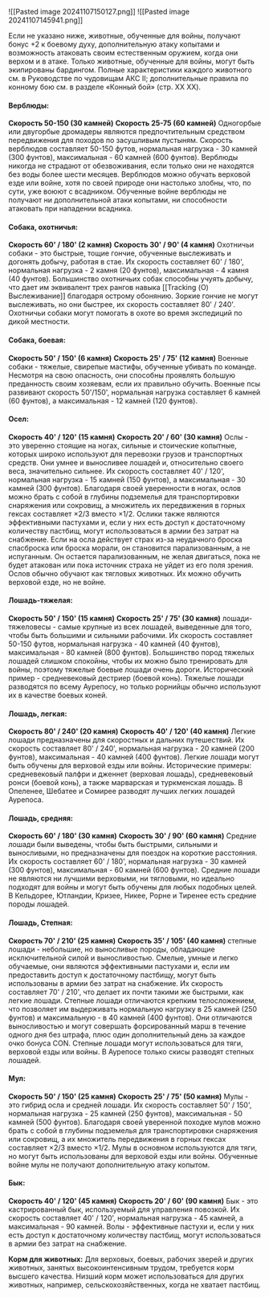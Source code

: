 ![[Pasted image 20241107150127.png]]
![[Pasted image 20241107145941.png]]

Если не указано ниже, животные, обученные для войны, получают бонус +2 к боевому духу, дополнительную атаку копытами и возможность атаковать своим естественным оружием, когда они верхом и в атаке. Только животные, обученные для войны, могут быть экипированы бардингом. Полные характеристики каждого животного см. в Руководстве по чудовищам АКС II; дополнительные правила по конному бою см. в разделе «Конный бой» (стр. XX XX).
#### Верблюды: 
**Скорость 50-150 (30 камней)**
**Скорость 25-75 (60 камней)**
Одногорбые или двугорбые дромадеры являются предпочтительным средством передвижения для походов по засушливым пустыням. Скорость верблюдов составляет 50-150 футов, нормальная нагрузка - 30 камней (300 фунтов), максимальная - 60 камней (600 фунтов). Верблюды никогда не страдают от обезвоживания, если только они не находятся без воды более шести месяцев. Верблюдов можно обучать верховой езде или войне, хотя по своей природе они настолько злобны, что, по сути, уже воюют с всадником. Обученные войне верблюды не получают ни дополнительной атаки копытами, ни способности атаковать при нападении всадника.
#### Собака, охотничья: 
**Скорость 60' / 180' (2 камня)**
**Скорость 30' / 90' (4 камня)**
Охотничьи собаки - это быстрые, тощие гончие, обученные выслеживать и догонять добычу, работая в стае. Их скорость составляет 60' / 180', нормальная нагрузка - 2 камня (20 фунтов), максимальная - 4 камня (40 фунтов). Большинство охотничьих собак способны учуять добычу, что дает им эквивалент трех рангов навыка [[Tracking (О) Выслеживание]] благодаря острому обонянию. Зоркие гончие не могут выслеживать, но они быстрее, их скорость составляет 80' / 240'. Охотничьи собаки могут помогать в охоте во время экспедиций по дикой местности.
#### Собака, боевая: 
**Скорость 50' / 150' (6 камня)**
**Скорость 25' / 75' (12 камня)**
Военные собаки - тяжелые, свирепые мастифы, обученные убивать по команде. Несмотря на свою опасность, они способны проявлять большую преданность своим хозяевам, если их правильно обучить. Военные псы развивают скорость 50'/150', нормальная нагрузка составляет 6 камней (60 фунтов), а максимальная - 12 камней (120 фунтов).
#### Осел:
**Скорость 40' / 120' (15 камня)**
**Скорость 20' / 60' (30 камня)**
Ослы - это уверенно стоящие на ногах, сильные и стоические копытные, которых широко используют для перевозки грузов и транспортных средств. Они умнее и выносливее лошадей и, относительно своего веса, значительно сильнее. Их скорость составляет 40' / 120', нормальная нагрузка - 15 камней (150 фунтов), а максимальная - 30 камней (300 фунтов). Благодаря своей уверенности в ногах, ослов можно брать с собой в глубины подземелья для транспортировки снаряжения или сокровищ, а множитель их передвижения в горных гексах составляет ×2/3 вместо ×1/2. Ослики также являются эффективными пастухами и, если у них есть доступ к достаточному количеству пастбищ, могут использоваться в армии без затрат на снабжение. Если на осла действует страх из-за неудачного броска спасброска или броска морали, он становится парализованным, а не испуганным. Он остается парализованным, не желая двигаться, пока не будет атакован или пока источник страха не уйдет из его поля зрения. Ослов обычно обучают как тягловых животных. Их можно обучить верховой езде, но не войне.
#### Лошадь-тяжелая: 
**Скорость 50' / 150' (15 камня)**
**Скорость 25' / 75' (30 камня)**
лошади-тяжеловесы - самые крупные из всех лошадей, выведенные для того, чтобы быть большими и сильными рабочими. Их скорость составляет 50-150 футов, нормальная нагрузка - 40 камней (40 фунтов), максимальная - 80 камней (800 фунтов). Большинство пород тяжелых лошадей слишком спокойны, чтобы их можно было тренировать для войны, поэтому тяжелые боевые лошади очень дороги. Исторический пример - средневековый дестриер (боевой конь). Тяжелые лошади разводятся по всему Аурепосу, но только рорнийцы обычно используют их в качестве боевых коней.
#### Лошадь, легкая: 
**Скорость 80' / 240' (20 камня)**
**Скорость 40' / 120' (40 камня)**
Легкие лошади предназначены для скоростных и дальних путешествий. Их скорость составляет 80' / 240', нормальная нагрузка - 20 камней (200 фунтов), максимальная - 40 камней (400 фунтов). Легкие лошади могут быть обучены для верховой езды или войны. Исторические примеры: средневековый палфри и дженнет (верховая лошадь), средневековый ронси (боевой конь), а также марварская и туркменская лошадь. В Опеленее, Шебатее и Сомирее разводят лучших легких лошадей Аурепоса.
#### Лошадь, средняя: 
**Скорость 60' / 180' (30 камня)**
**Скорость 30' / 90' (60 камня)**
Средние лошади были выведены, чтобы быть быстрыми, сильными и выносливыми, но предназначены для поездок на короткие расстояния. Их скорость составляет 60' / 180', нормальная нагрузка - 30 камней (300 фунтов), максимальная - 60 камней (600 фунтов). Средние лошади не являются ни лучшими верховыми, ни тягловыми, но идеально подходят для войны и могут быть обучены для любых подобных целей. В Кельдорее, Ютландии, Кризее, Никее, Рорне и Тиренее есть средние породы лошадей.
#### Лошадь, Степная:
**Скорость 70' / 210' (25 камня)**
**Скорость 35' / 105' (40 камня)**
степные лошади - небольшие, но выносливые породы, обладающие исключительной силой и выносливостью. Смелые, умные и легко обучаемые, они являются эффективными пастухами и, если им предоставить доступ к достаточному пастбищу, могут быть использованы в армии без затрат на снабжение. Их скорость составляет 70' / 210', что делает их почти такими же быстрыми, как легкие лошади. Степные лошади отличаются крепким телосложением, что позволяет им выдерживать нормальную нагрузку в 25 камней (250 фунтов) и максимальную - в 40 камней (400 фунтов). Они отличаются выносливостью и могут совершать форсированный марш в течение одного дня без штрафа, плюс один дополнительный день за каждое очко бонуса CON. Степные лошади могут использоваться для тяги, верховой езды или войны. В Аурепосе только скисы разводят степных лошадей.
#### Мул: 
**Скорость 50' / 150' (25 камня)**
**Скорость 25' / 75' (50 камня)**
Мулы - это гибрид осла и средней лошади. Их скорость составляет 50' / 150', нормальная нагрузка - 25 камней (250 фунтов), максимальная - 50 камней (500 фунтов). Благодаря своей уверенной походке мулов можно брать с собой в глубины подземелья для транспортировки снаряжения или сокровищ, а их множитель передвижения в горных гексах составляет ×2/3 вместо ×1/2. Мулы в основном используются для тяги, но могут быть использованы для верховой езды или войны. Обученные войне мулы не получают дополнительную атаку копытом.
#### Бык: 
**Скорость 40' / 120' (45 камня)**
**Скорость 20' / 60' (90 камня)**
Бык - это кастрированный бык, используемый для управления повозкой. Их скорость составляет 40' / 120', нормальная нагрузка - 45 камней, а максимальная - 90 камней. Волы - эффективные пастухи и, если у них есть доступ к достаточному количеству пастбищ, могут использоваться в армии без затрат на снабжение.

**Корм для животных:** Для верховых, боевых, рабочих зверей и других животных, занятых высокоинтенсивным трудом, требуется корм высшего качества. Низший корм может использоваться для других животных, например, сельскохозяйственных, когда не хватает пастбищ.